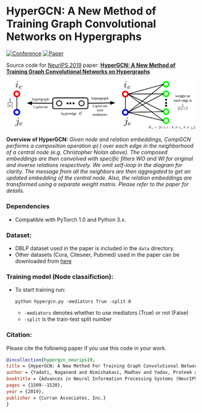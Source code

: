 # HyperGCN: A New Method of Training Graph Convolutional Networks on Hypergraphs

[![Conference](http://img.shields.io/badge/NeurIPS-2019-4b44ce.svg)](https://iclr.cc/) [![Paper](http://img.shields.io/badge/paper-arxiv.1809.02589-B31B1B.svg)](https://arxiv.org/abs/1809.02589) 

Source code for [NeurIPS 2019](https://iclr.cc/) paper: [**HyperGCN: A New Method of Training Graph Convolutional Networks on Hypergraphs**](https://papers.nips.cc/paper/8430-hypergcn-a-new-method-for-training-graph-convolutional-networks-on-hypergraphs)

![](./hmlap.png)

**Overview of HyperGCN:** *Given node and relation embeddings, CompGCN performs a composition operation φ(·) over each edge in the neighborhood of a central node (e.g. Christopher Nolan above). The composed embeddings are then convolved with specific filters WO and WI for original and inverse relations respectively. We omit self-loop in the diagram for clarity. The message from all the neighbors are then aggregated to get an updated embedding of the central node. Also, the relation embeddings are transformed using a separate weight matrix. Please refer to the paper for details.*

### Dependencies

- Compatible with PyTorch 1.0 and Python 3.x.

### Dataset:

- DBLP dataset used in the paper is included in the `data` directory.
- Other datasets (Cora, Citeseer, Pubmed) used in the paper can be downloaded from [here](https://linqs.soe.ucsc.edu/data)

### Training model (Node classifiction):

- To start training run:

  ```shell
  python hypergcn.py -mediators True -split 0
  ```

  - `-mediators` denotes whether to use mediators (True) or not (False) 
  - `-split` is the train-test split number
  

### Citation:

Please cite the following paper if you use this code in your work.

```bibtex
@incollection{hypergcn_neurips19,
title = {HyperGCN: A New Method For Training Graph Convolutional Networks on Hypergraphs},
author = {Yadati, Naganand and Nimishakavi, Madhav and Yadav, Prateek and Nitin, Vikram and Louis, Anand and Talukdar, Partha},
booktitle = {Advances in Neural Information Processing Systems (NeurIPS) 32},
pages = {1509--1520},
year = {2019},
publisher = {Curran Associates, Inc.}
}

```
